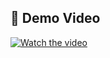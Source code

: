 ## 🎥 Demo Video
[![Watch the video](https://img.youtube.com/vi/TaPda4EJRH4/maxresdefault.jpg)](https://youtu.be/TaPda4EJRH4)
